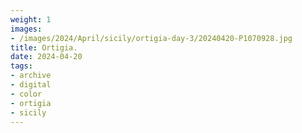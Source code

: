 ```yaml
---
weight: 1
images:
- /images/2024/April/sicily/ortigia-day-3/20240420-P1070928.jpg
title: Ortigia.
date: 2024-04-20
tags:
- archive
- digital
- color
- ortigia
- sicily
---
```


